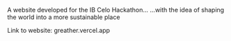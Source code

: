 A website developed for the IB Celo Hackathon...
...with the idea of shaping the world into a more sustainable place

Link to website: greather.vercel.app
